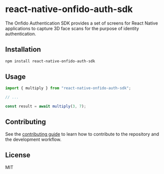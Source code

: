 # react-native-onfido-auth-sdk

The Onfido Authentication SDK provides a set of screens for React Native applications to capture 3D face scans for the purpose of identity authentication.

## Installation

```sh
npm install react-native-onfido-auth-sdk
```

## Usage

```js
import { multiply } from "react-native-onfido-auth-sdk";

// ...

const result = await multiply(3, 7);
```

## Contributing

See the [contributing guide](CONTRIBUTING.md) to learn how to contribute to the repository and the development workflow.

## License

MIT
